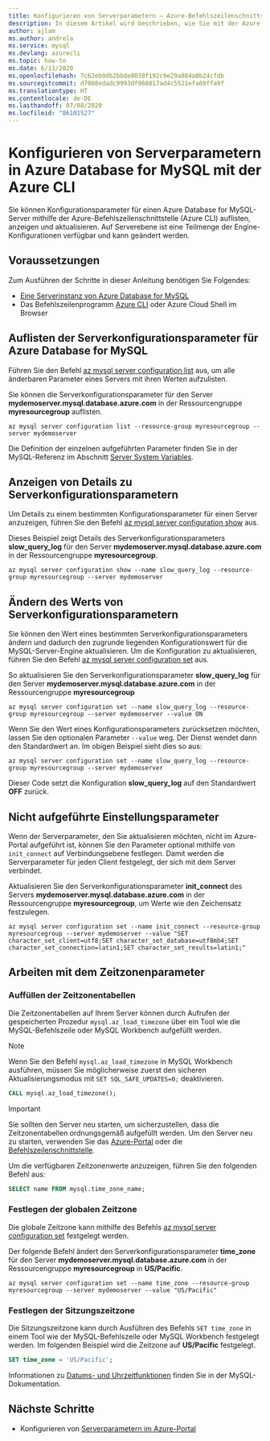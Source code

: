```yaml
---
title: Konfigurieren von Serverparametern – Azure-Befehlszeilenschnittstelle – Azure Database for MySQL
description: In diesem Artikel wird beschrieben, wie Sie mit der Azure CLI-Befehlszeile die Dienstparameter in Azure Database for MySQL konfigurieren.
author: ajlam
ms.author: andrela
ms.service: mysql
ms.devlang: azurecli
ms.topic: how-to
ms.date: 6/11/2020
ms.openlocfilehash: 7c62eb9db2bbde8038f192c9e29a804a0b24cfdb
ms.sourcegitcommit: d7008edadc9993df960817ad4c5521efa69ffa9f
ms.translationtype: HT
ms.contentlocale: de-DE
ms.lasthandoff: 07/08/2020
ms.locfileid: "86101527"
---
```

# <a name="configure-server-parameters-in-azure-database-for-mysql-using-the-azure-cli"></a>Konfigurieren von Serverparametern in Azure Database for MySQL mit der Azure CLI
Sie können Konfigurationsparameter für einen Azure Database for MySQL-Server mithilfe der Azure-Befehlszeilenschnittstelle (Azure CLI) auflisten, anzeigen und aktualisieren. Auf Serverebene ist eine Teilmenge der Engine-Konfigurationen verfügbar und kann geändert werden. 

## <a name="prerequisites"></a>Voraussetzungen
Zum Ausführen der Schritte in dieser Anleitung benötigen Sie Folgendes:
- [Eine Serverinstanz von Azure Database for MySQL](quickstart-create-mysql-server-database-using-azure-cli.md)
- Das Befehlszeilenprogramm [Azure CLI](/cli/azure/install-azure-cli) oder Azure Cloud Shell im Browser

## <a name="list-server-configuration-parameters-for-azure-database-for-mysql-server"></a>Auflisten der Serverkonfigurationsparameter für Azure Database for MySQL
Führen Sie den Befehl [az mysql server configuration list](/cli/azure/mysql/server/configuration#az-mysql-server-configuration-list) aus, um alle änderbaren Parameter eines Servers mit ihren Werten aufzulisten.

Sie können die Serverkonfigurationsparameter für den Server **mydemoserver.mysql.database.azure.com** in der Ressourcengruppe **myresourcegroup** auflisten.
```azurecli-interactive
az mysql server configuration list --resource-group myresourcegroup --server mydemoserver
```
Die Definition der einzelnen aufgeführten Parameter finden Sie in der MySQL-Referenz im Abschnitt [Server System Variables](https://dev.mysql.com/doc/refman/5.7/en/server-system-variables.html).

## <a name="show-server-configuration-parameter-details"></a>Anzeigen von Details zu Serverkonfigurationsparametern
Um Details zu einem bestimmten Konfigurationsparameter für einen Server anzuzeigen, führen Sie den Befehl [az mysql server configuration show](/cli/azure/mysql/server/configuration#az-mysql-server-configuration-show) aus.

Dieses Beispiel zeigt Details des Serverkonfigurationsparameters **slow\_query\_log** für den Server **mydemoserver.mysql.database.azure.com** in der Ressourcengruppe **myresourcegroup**.
```azurecli-interactive
az mysql server configuration show --name slow_query_log --resource-group myresourcegroup --server mydemoserver
```
## <a name="modify-a-server-configuration-parameter-value"></a>Ändern des Werts von Serverkonfigurationsparametern
Sie können den Wert eines bestimmten Serverkonfigurationsparameters ändern und dadurch den zugrunde liegenden Konfigurationswert für die MySQL-Server-Engine aktualisieren. Um die Konfiguration zu aktualisieren, führen Sie den Befehl [az mysql server configuration set](/cli/azure/mysql/server/configuration#az-mysql-server-configuration-set) aus. 

So aktualisieren Sie den Serverkonfigurationsparameter **slow\_query\_log** für den Server **mydemoserver.mysql.database.azure.com** in der Ressourcengruppe **myresourcegroup**
```azurecli-interactive
az mysql server configuration set --name slow_query_log --resource-group myresourcegroup --server mydemoserver --value ON
```
Wenn Sie den Wert eines Konfigurationsparameters zurücksetzen möchten, lassen Sie den optionalen Parameter `--value` weg. Der Dienst wendet dann den Standardwert an. Im obigen Beispiel sieht dies so aus:
```azurecli-interactive
az mysql server configuration set --name slow_query_log --resource-group myresourcegroup --server mydemoserver
```
Dieser Code setzt die Konfiguration **slow\_query\_log** auf den Standardwert **OFF** zurück. 

## <a name="setting-parameters-not-listed"></a>Nicht aufgeführte Einstellungsparameter
Wenn der Serverparameter, den Sie aktualisieren möchten, nicht im Azure-Portal aufgeführt ist, können Sie den Parameter optional mithilfe von `init_connect` auf Verbindungsebene festlegen. Damit werden die Serverparameter für jeden Client festgelegt, der sich mit dem Server verbindet. 

Aktualisieren Sie den Serverkonfigurationsparameter **init\_connect** des Servers **mydemoserver.mysql.database.azure.com** in der Ressourcengruppe **myresourcegroup**, um Werte wie den Zeichensatz festzulegen.
```azurecli-interactive
az mysql server configuration set --name init_connect --resource-group myresourcegroup --server mydemoserver --value "SET character_set_client=utf8;SET character_set_database=utf8mb4;SET character_set_connection=latin1;SET character_set_results=latin1;"
```

## <a name="working-with-the-time-zone-parameter"></a>Arbeiten mit dem Zeitzonenparameter

### <a name="populating-the-time-zone-tables"></a>Auffüllen der Zeitzonentabellen

Die Zeitzonentabellen auf Ihrem Server können durch Aufrufen der gespeicherten Prozedur `mysql.az_load_timezone` über ein Tool wie die MySQL-Befehlszeile oder MySQL Workbench aufgefüllt werden.

> [!NOTE]
> Wenn Sie den Befehl `mysql.az_load_timezone` in MySQL Workbench ausführen, müssen Sie möglicherweise zuerst den sicheren Aktualisierungsmodus mit `SET SQL_SAFE_UPDATES=0;` deaktivieren.

```sql
CALL mysql.az_load_timezone();
```

> [!IMPORTANT]
> Sie sollten den Server neu starten, um sicherzustellen, dass die Zeitzonentabellen ordnungsgemäß aufgefüllt werden. Um den Server neu zu starten, verwenden Sie das [Azure-Portal](howto-restart-server-portal.md) oder die [Befehlszeilenschnittstelle](howto-restart-server-cli.md).

Um die verfügbaren Zeitzonenwerte anzuzeigen, führen Sie den folgenden Befehl aus:

```sql
SELECT name FROM mysql.time_zone_name;
```

### <a name="setting-the-global-level-time-zone"></a>Festlegen der globalen Zeitzone

Die globale Zeitzone kann mithilfe des Befehls [az mysql server configuration set](/cli/azure/mysql/server/configuration#az-mysql-server-configuration-set) festgelegt werden.

Der folgende Befehl ändert den Serverkonfigurationsparameter **time\_zone** für den Server **mydemoserver.mysql.database.azure.com** in der Ressourcengruppe **myresourcegroup** in **US/Pacific**.

```azurecli-interactive
az mysql server configuration set --name time_zone --resource-group myresourcegroup --server mydemoserver --value "US/Pacific"
```

### <a name="setting-the-session-level-time-zone"></a>Festlegen der Sitzungszeitzone

Die Sitzungszeitzone kann durch Ausführen des Befehls `SET time_zone` in einem Tool wie der MySQL-Befehlszeile oder MySQL Workbench festgelegt werden. Im folgenden Beispiel wird die Zeitzone auf **US/Pacific** festgelegt.  

```sql
SET time_zone = 'US/Pacific';
```

Informationen zu [Datums- und Uhrzeitfunktionen](https://dev.mysql.com/doc/refman/5.7/en/date-and-time-functions.html#function_convert-tz) finden Sie in der MySQL-Dokumentation.


## <a name="next-steps"></a>Nächste Schritte

- Konfigurieren von [Serverparametern im Azure-Portal](howto-server-parameters.md)